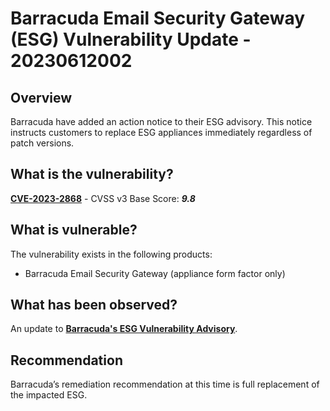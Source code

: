 # Barracuda Email Security Gateway (ESG) Vulnerability Update - 20230612002

## Overview

Barracuda have added an action notice to their ESG advisory. This notice instructs customers to replace ESG appliances immediately regardless of patch versions. 

## What is the vulnerability?

[**CVE-2023-2868**](https://nvd.nist.gov/vuln/detail/CVE-2023-2868) - CVSS v3 Base Score: ***9.8***

## What is vulnerable?

The vulnerability exists in the following products:

- Barracuda Email Security Gateway (appliance form factor only)

## What has been observed?

An update to [**Barracuda's ESG Vulnerability Advisory**](https://www.barracuda.com/company/legal/esg-vulnerability).

## Recommendation

Barracuda’s remediation recommendation at this time is full replacement of the impacted ESG. 
